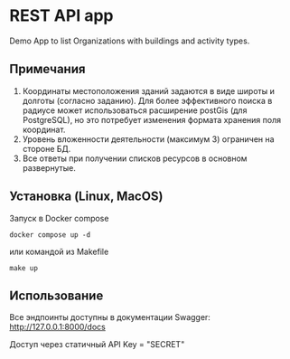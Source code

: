 # REST API app
Demo App to list Organizations with buildings and activity types.

## Примечания

1. Координаты местоположения зданий задаются в виде широты и долготы (согласно заданию). Для более эффективного поиска в радиусе может использоваться расширение postGis (для PostgreSQL), но это потребует изменения формата хранения поля координат.
2. Уровень вложенности деятельности (максимум 3) ограничен на стороне БД.
3. Все ответы при получении списков ресурсов в основном развернутые.



## Установка (Linux, MacOS)

Запуск в Docker compose
```
docker compose up -d
```
или командой из Makefile
```
make up
```

## Использование

Все эндпоинты доступны в документации Swagger:
http://127.0.0.1:8000/docs

Доступ через статичный API Key = "SECRET"

